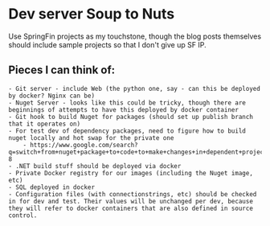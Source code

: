 # Dev server Soup to Nuts

Use SpringFin projects as my touchstone, though the blog posts themselves should include sample projects so that I don't give up SF IP.

## Pieces I can think of:

	- Git server - include Web (the python one, say - can this be deployed by docker? Nginx can be)
	- Nuget Server - looks like this could be tricky, though there are beginnings of attempts to have this deployed by docker container
	- Git hook to build Nuget for packages (should set up publish branch that it operates on)
	- For test dev of dependency packages, need to figure how to build nuget locally and hot swap for the private one
		- https://www.google.com/search?q=switch+from+nuget+package+to+code+to+make+changes+in+dependent+project&rlz=1C1CHFX_enUS517US517&oq=switch+from+nuget+package+to+code+to+make+changes+in+dependent+project&aqs=chrome..69i57.34959j1j7&sourceid=chrome&ie=UTF-8
	- .NET build stuff should be deployed via docker
	- Private Docker registry for our images (including the Nuget image, etc)
	- SQL deployed in docker
	- Configuration files (with connectionstrings, etc) should be checked in for dev and test. Their values will be unchanged per dev, because they will refer to docker containers that are also defined in source control.